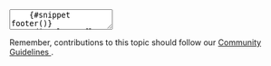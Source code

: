 <form>
  <Textarea class="mb-4" placeholder="Write a comment">
    {#snippet footer()}
    <div class="flex items-center justify-between">
      <Button type="submit">Post comment</Button>
      <Toolbar embedded>
        <ToolbarButton name="Attach file"><PaperClipOutline class="w-6 h-6" /></ToolbarButton>
        <ToolbarButton name="Set location"><MapPinAltSolid class="w-6 h-6" /></ToolbarButton>
        <ToolbarButton name="Upload image"><ImageOutline class="w-6 h-6" /></ToolbarButton>
      </Toolbar>
    </div>
    {/snippet}
  </Textarea>
</form>
<Helper class="mt-4">
  Remember, contributions to this topic should follow our <a href="/" class="text-primary-600 dark:text-primary-500 hover:underline"> Community Guidelines </a>.
</Helper>